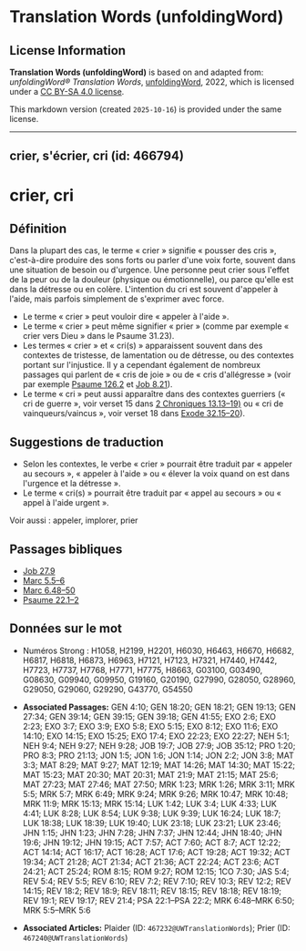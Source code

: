 # Translation Words (unfoldingWord)

## License Information

**Translation Words (unfoldingWord)** is based on and adapted from: _unfoldingWord® Translation Words_, [unfoldingWord](https://unfoldingword.org/utw), 2022, which is licensed under a [CC BY-SA 4.0 license](https://creativecommons.org/licenses/by-sa/4.0/legalcode.en).

This markdown version (created `2025-10-16`) is provided under the same license.



--------------------------------

## crier, s'écrier, cri (id: 466794)

crier, cri
==========

Définition
----------

Dans la plupart des cas, le terme « crier » signifie « pousser des cris », c'est\-à\-dire produire des sons forts ou parler d'une voix forte, souvent dans une situation de besoin ou d'urgence. Une personne peut crier sous l'effet de la peur ou de la douleur (physique ou émotionnelle), ou parce qu'elle est dans la détresse ou en colère. L'intention du cri est souvent d'appeler à l'aide, mais parfois simplement de s'exprimer avec force.

* Le terme « crier » peut vouloir dire « appeler à l'aide ».
* Le terme « crier » peut même signifier « prier » (comme par exemple « crier vers Dieu » dans le Psaume 31\.23\).
* Les termes « crier » et « cri(s) » apparaissent souvent dans des contextes de tristesse, de lamentation ou de détresse, ou des contextes portant sur l'injustice. Il y a cependant également de nombreux passages qui parlent de « cris de joie » ou de « cris d'allégresse » (voir par exemple [Psaume 126\.2](https://ref.ly/Ps126:2) et [Job 8\.21](https://ref.ly/Job8:21)).
* Le terme « cri » peut aussi apparaître dans des contextes guerriers (« cri de guerre », voir verset 15 dans [2 Chroniques 13\.13–19\)](https://ref.ly/2Chr13:13-2Chr13:19) ou « cri de vainqueurs/vaincus », voir verset 18 dans [Exode 32\.15–20](https://ref.ly/Exod32:15-Exod32:20)).

Suggestions de traduction
-------------------------

* Selon les contextes, le verbe « crier » pourrait être traduit par « appeler au secours », « appeler à l'aide » ou « élever la voix quand on est dans l'urgence et la détresse ».
* Le terme « cri(s) » pourrait être traduit par « appel au secours » ou « appel à l'aide urgent ».

Voir aussi : appeler, implorer, prier

Passages bibliques
------------------

* [Job 27\.9](https://ref.ly/Job27:9)
* [Marc 5\.5–6](https://ref.ly/Mark5:5-Mark5:6)
* [Marc 6\.48–50](https://ref.ly/Mark6:48-Mark6:50)
* [Psaume 22\.1–2](https://ref.ly/Ps22:1-Ps22:2)

Données sur le mot
------------------

* Numéros Strong : H1058, H2199, H2201, H6030, H6463, H6670, H6682, H6817, H6818, H6873, H6963, H7121, H7123, H7321, H7440, H7442, H7723, H7737, H7768, H7771, H7775, H8663, G03100, G03490, G08630, G09940, G09950, G19160, G20190, G27990, G28050, G28960, G29050, G29060, G29290, G43770, G54550

* **Associated Passages:** GEN 4:10; GEN 18:20; GEN 18:21; GEN 19:13; GEN 27:34; GEN 39:14; GEN 39:15; GEN 39:18; GEN 41:55; EXO 2:6; EXO 2:23; EXO 3:7; EXO 3:9; EXO 5:8; EXO 5:15; EXO 8:12; EXO 11:6; EXO 14:10; EXO 14:15; EXO 15:25; EXO 17:4; EXO 22:23; EXO 22:27; NEH 5:1; NEH 9:4; NEH 9:27; NEH 9:28; JOB 19:7; JOB 27:9; JOB 35:12; PRO 1:20; PRO 8:3; PRO 21:13; JON 1:5; JON 1:6; JON 1:14; JON 2:2; JON 3:8; MAT 3:3; MAT 8:29; MAT 9:27; MAT 12:19; MAT 14:26; MAT 14:30; MAT 15:22; MAT 15:23; MAT 20:30; MAT 20:31; MAT 21:9; MAT 21:15; MAT 25:6; MAT 27:23; MAT 27:46; MAT 27:50; MRK 1:23; MRK 1:26; MRK 3:11; MRK 5:5; MRK 5:7; MRK 6:49; MRK 9:24; MRK 9:26; MRK 10:47; MRK 10:48; MRK 11:9; MRK 15:13; MRK 15:14; LUK 1:42; LUK 3:4; LUK 4:33; LUK 4:41; LUK 8:28; LUK 8:54; LUK 9:38; LUK 9:39; LUK 16:24; LUK 18:7; LUK 18:38; LUK 18:39; LUK 19:40; LUK 23:18; LUK 23:21; LUK 23:46; JHN 1:15; JHN 1:23; JHN 7:28; JHN 7:37; JHN 12:44; JHN 18:40; JHN 19:6; JHN 19:12; JHN 19:15; ACT 7:57; ACT 7:60; ACT 8:7; ACT 12:22; ACT 14:14; ACT 16:17; ACT 16:28; ACT 17:6; ACT 19:28; ACT 19:32; ACT 19:34; ACT 21:28; ACT 21:34; ACT 21:36; ACT 22:24; ACT 23:6; ACT 24:21; ACT 25:24; ROM 8:15; ROM 9:27; ROM 12:15; 1CO 7:30; JAS 5:4; REV 5:4; REV 5:5; REV 6:10; REV 7:2; REV 7:10; REV 10:3; REV 12:2; REV 14:15; REV 18:2; REV 18:9; REV 18:11; REV 18:15; REV 18:18; REV 18:19; REV 19:1; REV 19:17; REV 21:4; PSA 22:1–PSA 22:2; MRK 6:48–MRK 6:50; MRK 5:5–MRK 5:6
* **Associated Articles:** Plaider (ID: `467232@UWTranslationWords`); Prier (ID: `467240@UWTranslationWords`)

